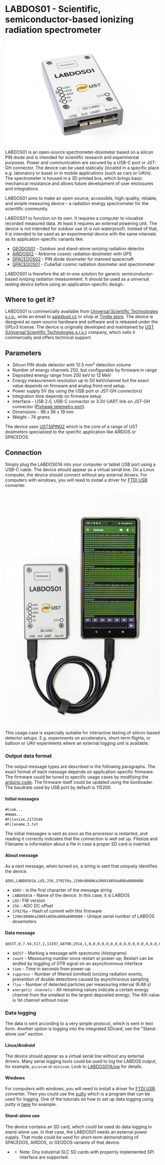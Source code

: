 # LABDOS01 - Scientific, semiconductor-based ionizing radiation spectrometer

![LABDOS01 back panel](/doc/LABDOS01.jpg "LABDOS01A on table")

LABDOS01 is an open-source spectrometer-dosimeter based on a silicon PIN diode and is intended for scientific research and experimental purposes. Power and communication are secured by a USB-C port or JST-GH connector. The device can be used statically (located in a specific place e.g. laboratory or base) or in mobile applications (such as cars or UAVs). The spectrometer is housed in a 3D printed box, which brings basic mechanical resistance and allows future development of user enclosures and integrations.

LABDOS01 aims to make an open-source, accessible, high-quality, reliable, and simple measuring device - a radiation energy spectrometer for the scientific community.

LABDOS01 to function on its own. It requires a computer to visualize recorded measured data. At least it requires an external powering unit. The device is not intended for outdoor use (it is not waterproof).
Instead of that, it is intended to be used as an experimental device with the same internals as its application-specific variants like:

 * [GEODOS01](https://github.com/UniversalScientificTechnologies/GEODOS01) - Outdoor and stand-alone ionizing radiation detector
 * [AIRDOS02](https://github.com/UniversalScientificTechnologies/AIRDOS02) - Airborne cosmic radiation dosimeter with GPS
 * [SPACEDOS02](https://github.com/UniversalScientificTechnologies/SPACEDOS02) - PIN diode dosimeter for manned spacecraft
 * [SPACEDOS01](https://github.com/UniversalScientificTechnologies/SPACEDOS01) - CubeSat cosmic radiation dosimeter and spectrometer

LABDOS01 is therefore the all-in-one solution for generic semiconductor-based ionizing radiation measurement. It should be used as a universal testing device before using an application-specific design.

## Where to get it?

LABDOS01 is commercially available from [Universal Scientific Technologies s.r.o.](https://www.ust.cz/), write an email to sale@ust.cz or shop at [Tindie store](https://www.tindie.com/products/ust/labdos01-open-source-laboratory-dosimeter/).
The device is designed as open-source hardware and software and is released under the GPLv3 license. The device is originally developed and maintained by [UST (Universal Scientific Technologies s.r.o.)](https://www.ust.cz) company, which sells it commercially and offers technical support.

## Parameters

 * Silicon PIN diode detector with 12.5 mm³ detection volume
 * Number of energy channels 250, but configurable by firmware in range
 * Deposited energy range from 200 keV to 12 MeV
 * Energy measurement resolution up to 50 keV/channel but the exact value depends on firmware and analog front-end setup.
 * Power supply 5V (by using the USB port or JST-GH connectors)
 * Integration time depends on firmware setup
 * Interface - USB 2.0, USB-C connector or 3.3V UART link on JST-GH connector ([Pixhawk telemetry port](https://github.com/pixhawk/Pixhawk-Standards/blob/master/DS-009%20Pixhawk%20Connector%20Standard.pdf)).
 * Dimensions - 96 x 56 x 19 mm
 * Weight - 74 grams

The device uses [USTSIPIN02](https://github.com/ust-modules/USTSIPIN02) which is the core of a range of UST dosimeters specialized to the specific application like AIRDOS or SPACEDOS.

## Connection

Simply plug the LABDOS01A into your computer or tablet USB port using a USB-C cable. The device should appear as a virtual serial line. On a Linux computer, the device should connect without any external drivers. For computers with windows, you will need to install a driver for [FTDI USB](https://ftdichip.com/drivers/) converter.


![LABDOS01 smartphone connection](/doc/LABDOS01A_smartphone-tablet_connection.jpg
 "LABDOS01A connected to a smartphone")

This usage case is especially suitable for interactive testing of silicon-based detector setups. E.g. experiments on accelerators, short-term flights, or balloon or UAV experiments where an external logging unit is available.

### Output data format

The output message types are described in the following paragraphs. The exact format of each message depends on application-specific firmware. The firmware could be tuned to specific usage cases by modifying the [arduino code](https://github.com/UniversalScientificTechnologies/LABDOS01/tree/LABDOS01A/fw). The firmware itself could be updated using the bootloader.
The baudrate used by USB port by default is 115200. 

#### Initial messages

```
#Cvak...
#Hmmm...
#Filesize,2173540
#Filename,3.txt
```
The initial messages is sent as soon as the processor is restarted, and reading it correctly indicates that the connection is well set up.
Filesize and Filename is information about a file in case a proper SD card is inserted.

#### About message

As a next message, when turned on, a string is sent that uniquely identifies the device.

```
$DOS,LABDOS01A,L02,256,379276a,1290c00806a200914056a000a0000086
```
* `$DOS` - is the first character of the message string
* `LABDOS01A` - Name of the device. In this case, it is LABDOS
* `L02`- FW version
* `256` - ADC DC offset
* `379276a` - Hash of commit with this firmware
* `1290c00806a200914056a000a0000086` - Unique serial number of LABDOS dosemeters

#### Data message

```
$HIST,0,7.94,517,1,13297,48790,2914,1,0,0,0,0,0,0,0,0,0,0,0,0,0,0,0,0,0,0,0,0,0,0,0,0,0,0,0,0,0,0,0,0,0,0,0,0,0,0,0,0,0,0,0,0,0,0,0,0,0,0,0,0,0,0,0,0,0,0,0,0,0,0,0,0,0,0,0,0,0,0,0,0,0,0,0,0,0,0,0,0,0,0,0,0,0,0,0,0,0,0,0,0,0,0,0,0,0,0,0,0,0,0,0,0,0,0,0,0,0,0,0,0,0,0,0,0,0,0,0,0,0,0,0,0,0,0,0,0,0,0,0,0,0,0,0,0,0,0,0,0,0,0,0,0,0,0,0,0,0,0,0,0,0,0,0,0,0,0,0,0,0,0,0,0,0,0,0,0,0,0,0,0,0,0,0,0,0,0,0,0,0,0,0,0,0,0,0,0,0,0,0,0,0,0,0,0,0,0,0,0,0,0,0,0,0,0,0,0,0,0,0,0,0,0,0,0,0,0,0,0,0,0,0,0,0,0,0,0,0,0,0,0,0,0,0,0,0,0,0,0,0,0,0,0,0,0,0,0,0,0,0,0,0,0,0,0,0,0,0,0,0,0,0,0,0,0,0,0,0,0,0,0,0,0,0,0,0,0,0,0,0,0,0,0,0,0,0,0,0,0,0,0,0,0,0,0,0,0,0,0,0,0,0,0,0,0,0,0,0,0,0,0,0,0,0,0,0,0,0,0,0,0,0,0,0,0,0,0,0,0,0,0,0,0,0,0,0,0,0,0,0,0,0,0,0,0,0,0,0,0,0,0,0,0,0,0,0,0,0,0,0,0,0,0,0,0,0,0,0,0,0,0,0,0,0,0,0,0,0,0,0,0,0,0,0,0,0,0,0,0,0,0,0,0,0,0,0,0,0,0,0,0,0,0,0,0,0,0,0,0,0,0,0,0,0,0,0,0,0,0,0,0,0,0,0,0,0,0,0,0,0,0,0,0,0,0,0,0,0,0,0,0,0,0,0,0,0,0,0,0,0,0,0,0,0,0,0,0,0,0,0,0,0,0,0,0,0,0,0,0,0,0,0,0,0,0,0,0,0,0,0,0,0,0,0,0,0,0,0,0,0,0,0,0,0,0```
```

* `$HIST` - Marking a message with spectrums (histograms)
* `count` - Meassuring number since restart or power-up; Restart can be andled by toggling of DTR signal on an asynchronnous interface
* `time` - Time in seconds from power-up
* `suppress` - Number of filtered (omitted) ionizing radiation events, prevention of double detections caused by asynchronous sampling 
* `flux` - Number of detected particles per meassuring interval (6.88 s)
* `energetic channels` - All remaining values indicate a certain energy channel from the smallest to the largest deposited energy; The 4th value is 1st channel without noise 

### Data logging

The data is sent according to a very simple protocol, which is sent in text form. Another option is logging into the integrated SDcard, see the "Stand-alone use" section.

#### Linux/Android

The device should appear as a virtual serial line without any external drivers. Many serial logging tools could be used to log the LABDOS output, for example, `picocom` or `minicom`. Look to [LABDOS01A/sw](https://github.com/UniversalScientificTechnologies/LABDOS01/tree/LABDOS01A/sw) for details. 

#### Windows

For computers with windows, you will need to install a driver for [FTDI USB](https://ftdichip.com/drivers/) converter. Then you could use the [putty](https://www.putty.org/) which is a program that can be used for logging. One of the tutorials on how to set up data logging using putty is [here](https://my.kualo.com/knowledgebase/?kbcat=0&article=888) for example.

#### Stand-alone use

The device contains an SD card, which could be used do data logging in stand-alone use. In that case, the LABDOS01 needs an external power supply.
That mode could be used for short-term demonstrating of SPACEDOS, AIRDOS, or GEODOS variants of that device.

* * Note: Ony industrial SLC SD cards with properrly implemented SPI interface are supported.  
